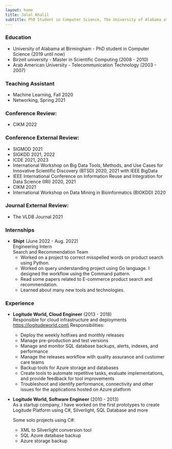 ```yaml
---
layout: home
title: Jalal Khalil
subtitle: PhD Student in Computer Science, The University of Alabama at Birmingham, AL
---
```

### **Education**
- University of Alabama at Birmingham - PhD student in Computer Science (2019 until now)
- Birzeit university - Master in Scientific Computing (2008 - 2010)
- Arab American University - Telecommunication Technology (2003 - 2007)

### **Teaching Assistant**
- Machine Learning, Fall 2020
- Networking, Spring 2021

### **Conference Review:**
- CIKM 2022

### **Conference External Review:**
- SIGMOD 2021
- SIGKDD 2021, 2022
- ICDE 2021, 2023
-  International Workshop on Big Data Tools, Methods, and Use Cases for Innovative Scientific Discovery (BTSD) 2020, 2021 with IEEE BigData
- IEEE International Conference on Information Reuse and Integration for Data Science (IRI) 2020, 2021
- CIKM 2021
- International Workshop on Data Mining in Bioinformatics (BIOKDD) 2020

### **Journal External Review:**
- The VLDB Journal 2021

### **Internships**
- **Shipt** (June 2022 - Aug. 2022)\
    Engineering Intern\
    Search and Recommendation Team
    - Worked on a project to correct misspelled words on product search using Python.
    - Worked on query understanding project using Go language. I designed the workflow using the Command pattern.
    - Read some papers related to E-commerce product search and recommendation.
    - Learned about many new tools and technologies.

### **Experience**
- **Logitude World, Cloud Engineer** (2013 - 2018)\
    Responsible for cloud infrastructure and deployments https://logitudeworld.com\
    Responsibilities:
    - Deploy the weekly hotfixes and monthly releases
    - Manage pre-production and test versions
    - Manage and monitor SQL database backups, alerts, indexes, and performance
    - Manage the releases workflow with quality assurance and customer care teams
    - Backup tools for Azure storage and databases
    - Create tools to automate repetitive tasks, evaluate implementations, and provide feedback for tool improvements
    - Troubleshoot and identify performance, connectivity and other issues for the applications hosted on Azure platform

- **Logitude World, Software Engineer** (2010 - 2013)\
    As a startup company, I have worked on the first prototypes to create Logitude Platform using C#, Silverlight, SQL Database and more

    Some solo projects using C#:
    - XML to Silverlight conversion tool
    - SQL Azure database backup
    - Azure storage backup

